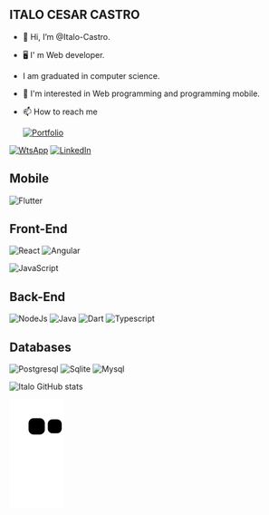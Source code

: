 ## ITALO CESAR CASTRO

- 👋 Hi, I’m @Italo-Castro.
- 🖥 I' m Web developer.
-  I am graduated in computer science.
- 👀 I'm interested in  Web programming and programming mobile.
- 📫 How to reach me

  [![Portfolio](https://img.shields.io/website-up-down-green-red/http/monip.org.svg)](https://peppy-creponne-dd78f7.netlify.app)

[![WtsApp](https://img.shields.io/badge/WhatsApp-25D366?style=for-the-badge&logo=whatsapp&logoColor=white)](https://api.whatsapp.com/send?phone=+55%2037%209808-9731&text=HelloItalo)
[![LinkedIn](https://img.shields.io/badge/LinkedIn-0077B5?style=for-the-badge&logo=linkedin&logoColor=white)](https://www.linkedin.com/in/italo-castro-/)

## Mobile

![Flutter](https://img.shields.io/badge/Flutter-02569B?style=for-the-badge&logo=flutter&logoColor=white)

## Front-End

![React](https://img.shields.io/badge/React-20232A?style=for-the-badge&logo=react&logoColor=61DAFB)
![Angular]([https://img.shields.io/badge/React-20232A?style=for-the-badge&logo=react&logoColor=61DAFB](https://img.shields.io/badge/Angular-DD0031?style=for-the-badge&logo=angular&logoColor=white))


![JavaScript](https://img.shields.io/badge/JavaScript-F7DF1E?style=for-the-badge&logo=javascript&logoColor=black)

## Back-End

![NodeJs](https://img.shields.io/badge/Node.js-43853D?style=for-the-badge&logo=node.js&logoColor=white)
![Java](https://img.shields.io/badge/Java-ED8B00?style=for-the-badge&logo=java&logoColor=white)
![Dart](https://img.shields.io/badge/Dart-0175C2?style=for-the-badge&logo=dart&logoColor=white)
![Typescript](https://img.shields.io/badge/TypeScript-007ACC?style=for-the-badge&logo=typescript&logoColor=white)

## Databases

![Postgresql](https://img.shields.io/badge/PostgreSQL-316192?style=for-the-badge&logo=postgresql&logoColor=white)
![Sqlite](https://img.shields.io/badge/SQLite-07405E?style=for-the-badge&logo=sqlite&logoColor=white)
![Mysql](https://img.shields.io/badge/MySQL-00000F?style=for-the-badge&logo=mysql&logoColor=white)

![Italo GitHub stats](https://github-readme-stats.vercel.app/api?username=Italo-Castro&show_icons=true&theme=radical)

![Snake animation](https://github.com/Italo-Castro/Italo-Castro/blob/output/github-contribution-grid-snake.svg)
